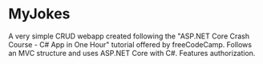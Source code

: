 # MyJokes

A very simple CRUD webapp created following the "ASP.NET Core Crash Course - C# App in One Hour" tutorial offered by freeCodeCamp. Follows an MVC structure and uses ASP.NET Core with C#. Features authorization.
